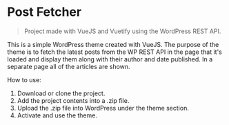 # Post Fetcher

> Project made with VueJS and Vuetify using the WordPress REST API.

This is a simple WordPress theme created with VueJS. The purpose of the theme is to fetch the latest posts from the WP REST API in the page that it's loaded and display them along with their author and date published. In a separate page all of the articles are shown.


How to use:
1. Download or clone the project.
2. Add the project contents into a .zip file.
3. Upload the .zip file into WordPress under the theme section.
4. Activate and use the theme.